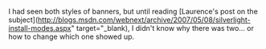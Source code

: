 I had seen both styles of banners, but until reading [Laurence's post on the subject](http://blogs.msdn.com/webnext/archive/2007/05/08/silverlight-install-modes.aspx" target="_blank), I didn't know why there was two... or how to change which one showed up.